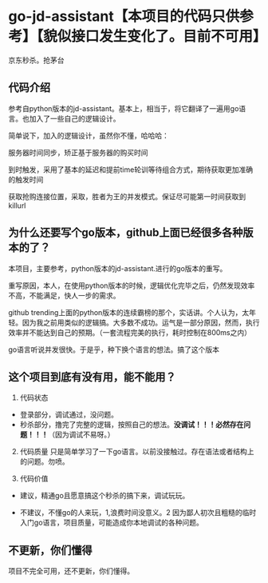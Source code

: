 # go-jd-assistant【本项目的代码只供参考】【貌似接口发生变化了。目前不可用】
京东秒杀。抢茅台

## 代码介绍
参考自python版本的jd-assistant。基本上，相当于，将它翻译了一遍用go语言。也加入了一些自己的逻辑设计。

简单说下，加入的逻辑设计，虽然你不懂，哈哈哈：

服务器时间同步，矫正基于服务器的购买时间

到时触发，采用了基本的延迟和提前time轮训等待组合方式，期待获取更加准确的触发时间

获取抢购连接位置，采取，胜者为王的并发模式。保证尽可能第一时间获取到killurl

## 为什么还要写个go版本，github上面已经很多各种版本的了？
本项目，主要参考，python版本的jd-assistant.进行的go版本的重写。

重写原因，本人，在使用python版本的时候，逻辑优化完毕之后，仍然发现效率不高，不能满足，快人一步的需求。

github trending上面的python版本的连续霸榜的那个，实话讲。个人认为，太年轻。因为我之前用类似的逻辑搞。大多数不成功。运气是一部分原因，然而，执行效率并不能达到自己的预期。（一套流程完美的执行，耗时控制在800ms之内）

go语言听说并发很快。于是乎，种下换个语言的想法。搞了这个版本

## 这个项目到底有没有用，能不能用？
1. 代码状态
- 登录部分，调试通过，没问题。
- 秒杀部分，撸完了完整的逻辑，按照自己的想法。**没调试！！！必然存在问题！！！**（因为调试不易呀。）

2. 代码质量
只是简单学习了一下go语言。以前没接触过。存在语法或者结构上的问题。勿喷。
   
3. 代码价值
- 建议，精通go且愿意搞这个秒杀的搞下来，调试玩玩。
   
- 不建议，不懂go的人来玩，1,浪费时间没意义。2 因为鄙人初次且粗糙的临时入门go语言，项目质量，可能造成你本地调试的各种问题。

## 不更新，你们懂得
项目不完全可用，还不更新，你们懂得。
